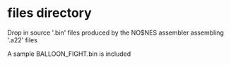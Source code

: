 # files directory

Drop in source '.bin' files produced by the NO$NES assembler assembling '.a22' files

A sample BALLOON_FIGHT.bin is included
